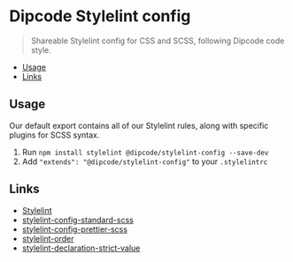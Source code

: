 # Dipcode Stylelint config

> Shareable Stylelint config for CSS and SCSS, following Dipcode code style.

- [Usage](#usage)
- [Links](#links)

## Usage

Our default export contains all of our Stylelint rules, along with specific plugins for SCSS syntax.

1. Run `npm install stylelint @dipcode/stylelint-config --save-dev`
2. Add `"extends": "@dipcode/stylelint-config"` to your `.stylelintrc`

## Links

- [Stylelint](https://stylelint.io/)
- [stylelint-config-standard-scss](https://www.npmjs.com/package/stylelint-config-standard-scss)
- [stylelint-config-prettier-scss](https://www.npmjs.com/package/stylelint-config-prettier-scss)
- [stylelint-order](https://www.npmjs.com/package/stylelint-order)
- [stylelint-declaration-strict-value](https://www.npmjs.com/package/stylelint-declaration-strict-value)
